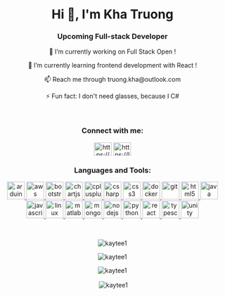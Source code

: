 <h1 align="center">Hi 👋, I'm Kha Truong</h1>
<h3 align="center">Upcoming Full-stack Developer</h3>

<p align="center">🔭 I’m currently working on Full Stack Open !</p>

<p align="center">🌱 I’m currently learning frontend development with React !</p>

<p align="center">📫 Reach me through truong.kha@outlook.com</p>

<p align="center">⚡ Fun fact: I don't need glasses, because I C#</p>

<br>

<h3 align="center">Connect with me:</h3>
<p align="center">
  <a
    href="https://linkedin.com/in/https://www.linkedin.com/in/truong-kha/"
    target="blank"
    ><img
      align="center"
      src="https://raw.githubusercontent.com/rahuldkjain/github-profile-readme-generator/master/src/images/icons/Social/linked-in-alt.svg"
      alt="https://www.linkedin.com/in/truong-kha/"
      height="30"
      width="40"
  /></a>
  <a href="https://www.leetcode.com/https://leetcode.com/kha-tr/" target="blank"
    ><img
      align="center"
      src="https://raw.githubusercontent.com/rahuldkjain/github-profile-readme-generator/master/src/images/icons/Social/leet-code.svg"
      alt="https://leetcode.com/kha-tr/"
      height="30"
      width="40"
  /></a>
</p>

<div>
  <h3 align="center">Languages and Tools:</h3>
  <p align="center"> <a href="https://www.arduino.cc/" target="_blank" rel="noreferrer"> <img src="https://cdn.worldvectorlogo.com/logos/arduino-1svg"     alt="arduino" width="40" height="40"/> </a> <a href="https://aws.amazon.com" target="_blank" rel="noreferrer"> <img src="https://rawgithubusercontent.com/   devicons/devicon/master/icons/amazonwebservices/amazonwebservices-original-wordmark.svg" alt="aws" width="40" height="40"/> <a> <a href="https://  getbootstrap.com" target="_blank" rel="noreferrer"> <img src="https://raw.githubusercontent.com/devicons/devicon/master/iconsbootstrap/   bootstrap-plain-wordmark.svg" alt="bootstrap" width="40" height="40"/> </a> <a href="https://www.chartjs.org" target="_blank"rel="noreferrer"> <img    src="https://www.chartjs.org/media/logo-title.svg" alt="chartjs" width="40" height="40"/> </a> <a href="https://www.w3schoolscom/cpp/" target="_blank"    rel="noreferrer"> <img src="https://raw.githubusercontent.com/devicons/devicon/master/icons/cplusplus/cplusplus-originalsvg" alt="cplusplus" width="40"   height="40"/> </a> <a href="https://www.w3schools.com/cs/" target="_blank" rel="noreferrer"> <img src="https://rawgithubusercontent.com/devicons/devicon/   master/icons/csharp/csharp-original.svg" alt="csharp" width="40" height="40"/> </a> <a href="https://wwww3schools.com/css/" target="_blank"    rel="noreferrer"> <img src="https://raw.githubusercontent.com/devicons/devicon/master/icons/css3css3-original-wordmark.svg" alt="css3" width="40"   height="40"/> </a> <a href="https://www.docker.com/" target="_blank" rel="noreferrer"> <img src="https://raw.githubusercontent.com/devicons/devicon/master/    icons/docker/docker-original-wordmark.svg" alt="docker" width="40" height="40"/> <a> <a href="https://git-scm.com/" target="_blank" rel="noreferrer"> <img     src="https://www.vectorlogo.zone/logos/git-scm/git-scm-icon.svg" alt="git"width="40" height="40"/> </a> <a href="https://www.w3.org/html/" target="_blank"     rel="noreferrer"> <img src="https://raw.githubusercontent.comdevicons/devicon/master/icons/html5/html5-original-wordmark.svg" alt="html5" width="40"     height="40"/> </a> <a href="https://www.java.com"target="_blank" rel="noreferrer"> <img src="https://raw.githubusercontent.com/devicons/devicon/master/    icons/java/java-original.svg" alt="java"width="40" height="40"/> </a> <a href="https://developer.mozilla.org/en-US/docs/Web/JavaScript" target="_blank"    rel="noreferrer"> <img src="https:/raw.githubusercontent.com/devicons/devicon/master/icons/javascript/javascript-original.svg" alt="javascript" width="40"   height="40"/> </a> <a href="https://www.linux.org/" target="_blank" rel="noreferrer"> <img src="https://raw.githubusercontent.com/devicons/devicon/master/   icons/linuxlinux-original.svg" alt="linux" width="40" height="40"/> </a> <a href="https://www.mathworks.com/" target="_blank" rel="noreferrer"> <img  src="https://upload.wikimedia.org/wikipedia/commons/2/21/Matlab_Logo.png" alt="matlab" width="40" height="40"/> </a> <a href="https://www.mongodb.com"    target="_blank" rel="noreferrer"> <img src="https://raw.githubusercontent.com/devicons/devicon/master/icons/mongodb/mongodb-original-wordmarksvg"    alt="mongodb" width="40" height="40"/> </a> <a href="https://nodejs.org" target="_blank" rel="noreferrer"> <img src="https://rawgithubusercontent.com/  devicons/devicon/master/icons/nodejs/nodejs-original-wordmark.svg" alt="nodejs" width="40" height="40"/> </a> <a href="https:/www.python.org"     target="_blank" rel="noreferrer"> <img src="https://raw.githubusercontent.com/devicons/devicon/master/icons/python/python-originalsvg" alt="python"    width="40" height="40"/> </a> <a href="https://reactjs.org/" target="_blank" rel="noreferrer"> <img src="https://rawgithubusercontent.com/devicons/devicon/  master/icons/react/react-original-wordmark.svg" alt="react" width="40" height="40"/> </a> <a href="https://wwwtypescriptlang.org/" target="_blank"    rel="noreferrer"> <img src="https://raw.githubusercontent.com/devicons/devicon/master/icons/typescripttypescript-original.svg" alt="typescript" width="40"   height="40"/> </a> <a href="https://unity.com/" target="_blank" rel="noreferrer"> <img src="https://www.vectorlogo.zone/logos/unity3d/unity3d-icon.svg"    alt="unity" width="40" height="40"/> </a> </p>
</div>

<br />
<p align="center">
  <img
    src="https://komarev.com/ghpvc/?username=kaytee1&label=Profile%20views&color=0e75b6&style=flat"
    alt="kaytee1"
  />
</p>

<p align="center">
  <img
    align="center"
    src="https://github-readme-stats.vercel.app/api/top-langs?username=kaytee1&show_icons=true&locale=en&layout=compact"
    alt="kaytee1"
  />
</p>

<p align="center">
  <img
    align="center"
    src="https://github-readme-streak-stats.herokuapp.com/?user=kaytee1&"
    alt="kaytee1"
  />
</p>

<p align="center">
  &nbsp;<img
    align="center"
    src="https://github-readme-stats.vercel.app/api?username=kaytee1&show_icons=true&locale=en"
    alt="kaytee1"
  />
</p>
